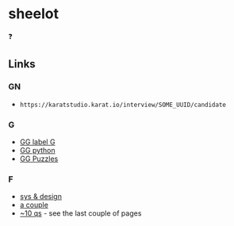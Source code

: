 # sheelot
❓

## Links
### GN
* `https://karatstudio.karat.io/interview/SOME_UUID/candidate`

### G
* [GG label G](https://practice.geeksforgeeks.org/explore/?company%5B%5D=Google&page=1&company%5B%5D=Google)
* [GG python](https://www.geeksforgeeks.org/python-programming-language/)
* [GG Puzzles](https://www.geeksforgeeks.org/category/puzzles/)

### F
* [sys & design](https://www.interviewbit.com/practice/)
* [a couple](https://www.facebook.com/careers/life/sample_interview_questions)
* [~10 qs](https://scontent-ort2-2.xx.fbcdn.net/v/t39.2365-6/75102466_573561830053024_996141617616257024_n.pdf?_nc_cat=105&ccb=1-3&_nc_sid=ad8a9d&_nc_ohc=bvO2ljbL33IAX8Z5g1R&_nc_ht=scontent-ort2-2.xx&oh=265fdfcc80733b37b12267f53fcd0f4f&oe=608E0E98) - see the last couple of pages
